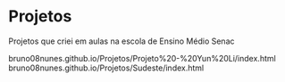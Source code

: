 # Projetos
 Projetos que criei em aulas na escola de Ensino Médio Senac

 bruno08nunes.github.io/Projetos/Projeto%20-%20Yun%20Li/index.html
 bruno08nunes.github.io/Projetos/Sudeste/index.html